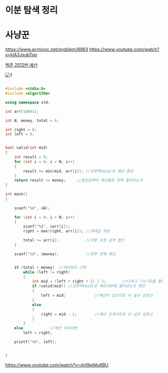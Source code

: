 # 이분 탐색 정리


# 사냥꾼

https://www.acmicpc.net/problem/8983
https://www.youtube.com/watch?v=klA3JxubTqo


[백준 2512번 예산](https://www.acmicpc.net/problem/2512)  



![1](https://user-images.githubusercontent.com/35188271/56458448-a9caf800-63c1-11e9-9c36-70ebcff97194.PNG)
```c++

#include <stdio.h>
#include <algorithm>

using namespace std;

int arr[10001];

int N, money, total = 0;

int right = 0;
int left = 0;


bool valid(int mid)
{
	int result = 0;
	for (int i = 0; i < N; i++)
	{
		result += min(mid, arr[i]);	//상한액(mid)로 예산 합산
	}
	return result <= money;		//합산금액이 예산범위 안에 들어오는지
}

int main()
{
	
	scanf("%d", &N);

	for (int i = 0; i < N; i++)
	{
		scanf("%d", &arr[i]);
		right = max(right, arr[i]);	//최대값 저장

		total += arr[i];			//지방 요청 금액 합산
	}

	scanf("%d", &money);			//정부 전체 예산


	if (total > money)	//예산보다 크면
		while (left != right)
		{
			int mid = (left + right + 1) / 2;		//+1하고 나누기2를 통해 중간값을 가짐(0,1일때 무한루프 방지)
			if (valid(mid))	//상한액(mid)로 예산내부에 들어오는지 판단
			{
				left = mid;				//예산이 남으므로 더 높은 상한선
			}
			else
			{
				right = mid - 1;		//예산 초과이므로 더 낮은 상한선
			}
		}
	else			//에산 이내이면
		left = right;

	printf("%d", left);


}
```



https://www.youtube.com/watch?v=dvI9jeMu6BU
